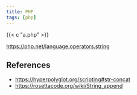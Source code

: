 ```yaml
---
title: PHP
tags: [php]
---
```


{{< c "a.php" >}}

<https://php.net/language.operators.string>

## References

- <https://hyperpolyglot.org/scripting#str-concat>
- <https://rosettacode.org/wiki/String_append>
